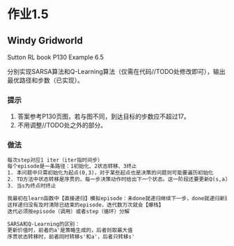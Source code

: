 # 作业1.5
## Windy Gridworld
Sutton RL book P130 Example 6.5

分别实现SARSA算法和Q-Learning算法（仅需在代码//TODO处修改即可），输出最优路径和步数（已实现）。
### 提示
1. 答案参考P130页图，若与图不同，到达目标的步数应不超过17。
2. 不用调整//TODO处之外的部分。
### 做法
```txt
每次step对应1 iter（iter指时间步）
每个episode是一条路径：1初始化、2状态转移、3终止
1. 本问题中只需初始化为起点(0,3)，对于某些起点也是决策的问题则可能要遍历初始化
2. TD方法中状态转移是序贯的，每一步决策动作时给出下一个状态。这一阶段还要更新Q(s,a)
3. 当s为终点时终止

我最初在learn函数中【直接递归】模拟episode：未done就递归继续下一步，done就递归新建环境
这样递归没有及时清除已结束的episode，迭代数万次就会【爆栈】
迭代必须按episode（调用）或者step（循环）分解

SARSA和Q-Learning的区别：
更新价值时，前者的a'是策略生成的，后者则取最大值
序贯状态转移时，前者同时转移s'和a'，后者只转移s'
```